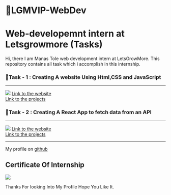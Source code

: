 # 🎯LGMVIP-WebDev
<h1>Web-developemnt intern at  Letsgrowmore (Tasks)</h1>
<p>
Hi, there I am Manas Tole web development intern at LetsGrowMore.
This repository  contains all  task  which  i accomplish in this internship.
</p>

<h3>🎯Task - 1 : Creating  A website Using Html,CSS and JavaScript</h3> 
<hr/>
<img src="/Task-1/screenshot/Screenshot (366).png" />
<a href="https://goofy-bardeen-81ee5e.netlify.app/">Link to the website</a>
<br/>
<a href="https://github.com/Shubham56-droid/LGMVIP-WebDev/tree/main/Task-1">Link to the projects</a>
<br/>
<h3>🎯Task - 2 : Creating A React App to fetch data from an API </h3> 
<hr/>
<img src="/Task-2/Screenshot (354).png" />
<a href="https://festive-joliot-474bea.netlify.app/">Link to the website</a>
<br/>
<a href="https://github.com/Shubham56-droid/LGMVIP-WebDev/tree/main/Task-2">Link to the projects</a>
<hr/>
My profile on <a href="https://github.com/manastole03">github</a>
<h2>Certificate Of Internship</h2>
<img src=![Internship Certificate_page-0001](https://user-images.githubusercontent.com/55608869/168085701-426291ab-05c6-47b4-b277-7863ada30a4c.jpg)/>
<p>Thanks For looking Into My Profile Hope You Like It.</p>
